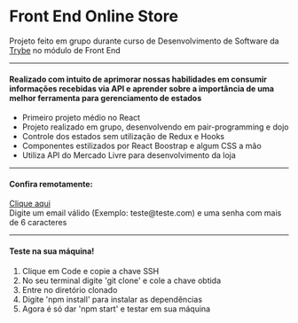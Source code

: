 <h1>Front End Online Store</h1>


Projeto feito em grupo durante curso de Desenvolvimento de Software da <a href="https://www.betrybe.com/" target="_blank" >Trybe</a> no módulo de Front End
<hr>
<h4>Realizado com intuito de aprimorar nossas habilidades em consumir informações recebidas via API e aprender sobre a importância de uma melhor ferramenta para gerenciamento de estados</h4>

<ul>
  <li>Primeiro projeto médio no React</li>
  <li>Projeto realizado em grupo, desenvolvendo em pair-programming e dojo</li>
  <li>Controle dos estados sem utilização de Redux e Hooks</li>
  <li>Componentes estilizados por React Boostrap e algum CSS a mão</li>
  <li>Utiliza API do Mercado Livre para desenvolvimento da loja</li>
</ul>
<hr>
<h4>Confira remotamente:</h4> <a href="https://front-end-store-ten.vercel.app/" targe='_blank'>Clique aqui</a>
<br>
Digite um email válido (Exemplo: teste@teste.com)
e uma senha com mais de 6 caracteres
<hr>

<h4>Teste na sua máquina!</h4>
<ol>
  <li>Clique em Code e copie a chave SSH</li>
  <li>No seu terminal digite 'git clone' e cole a chave obtida</li>
  <li>Entre no diretório clonado</li>
  <li>Digite 'npm install' para instalar as dependências</li>
  <li>Agora é só dar 'npm start' e testar em sua máquina</li>
</ol>
